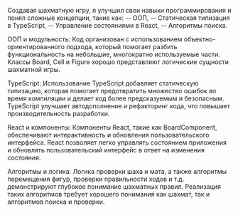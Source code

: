Создавая шахматную игру, я улучшил свои навыки программирования и понял сложные концепции, такие как:
-- ООП,
-- Статическая типизация в TypeScript,
-- Управление состояниями в React,
-- Алгоритмы поиска.

ООП и модульность:
Код организован с использованием объектно-ориентированного подхода, который помогает разбить функциональность на небольшие, многократно используемые части.
Классы Board, Cell и Figure хорошо представляют логические сущности шахматной игры.


TypeScript:
Использование TypeScript добавляет статическую типизацию, которая помогает предотвратить множество ошибок во время компиляции и делает код более предсказуемым и безопасным.
TypeScript улучшает автодополнение и рефакторинг кода, что повышает производительность разработки.


React и компоненты:
Компоненты React, такие как BoardComponent, обеспечивают интерактивность и обновления пользовательского интерфейса.
React позволяет легко управлять состоянием приложения и обновлять пользовательский интерфейс в ответ на изменения состояния.


Алгоритмы и логика:
Логика проверки шаха и мата, а также алгоритмы перемещения фигур, проверки правильности ходов и т.д. демонстрируют глубокое понимание шахматных правил.
Реализация таких алгоритмов требует хорошего понимания как шахмат, так и алгоритмов поиска и проверки.

